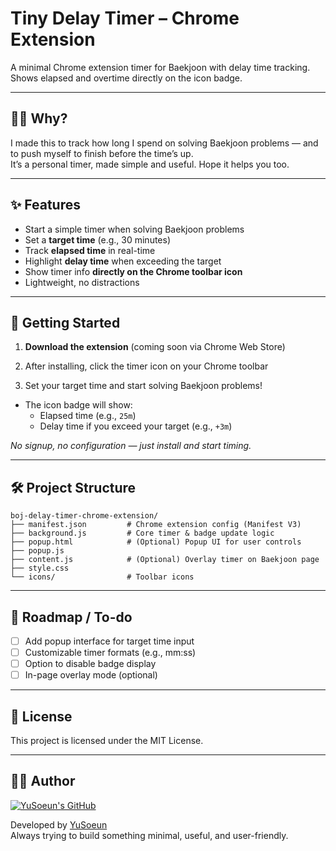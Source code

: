 # Tiny Delay Timer – Chrome Extension

A minimal Chrome extension timer for Baekjoon with delay time tracking.  
Shows elapsed and overtime directly on the icon badge.

---

## 🙋‍♂️ Why?

I made this to track how long I spend on solving Baekjoon problems — and to push myself to finish before the time’s up.  
It’s a personal timer, made simple and useful. Hope it helps you too.

---

## ✨ Features

- Start a simple timer when solving Baekjoon problems
- Set a **target time** (e.g., 30 minutes)
- Track **elapsed time** in real-time
- Highlight **delay time** when exceeding the target
- Show timer info **directly on the Chrome toolbar icon**
- Lightweight, no distractions

---

## 🚀 Getting Started

1. **Download the extension** (coming soon via Chrome Web Store)

2. After installing, click the timer icon on your Chrome toolbar

3. Set your target time and start solving Baekjoon problems!

- The icon badge will show:
  - Elapsed time (e.g., `25m`)
  - Delay time if you exceed your target (e.g., `+3m`)

*No signup, no configuration — just install and start timing.*

---

## 🛠️ Project Structure

```plaintext
boj-delay-timer-chrome-extension/
├── manifest.json         # Chrome extension config (Manifest V3)
├── background.js         # Core timer & badge update logic
├── popup.html            # (Optional) Popup UI for user controls
├── popup.js
├── content.js            # (Optional) Overlay timer on Baekjoon page
├── style.css
└── icons/                # Toolbar icons
```

---

## 📌 Roadmap / To-do

- [ ] Add popup interface for target time input
- [ ] Customizable timer formats (e.g., mm:ss)
- [ ] Option to disable badge display
- [ ] In-page overlay mode (optional)

---
## 📄 License

This project is licensed under the MIT License.

---

## 🙋‍♀️ Author

[![YuSoeun's GitHub](https://github.com/YuSoeun.png?size=100)](https://github.com/YuSoeun)

Developed by [YuSoeun](https://github.com/YuSoeun)  
Always trying to build something minimal, useful, and user-friendly.
